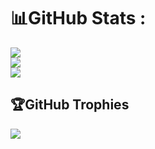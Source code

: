 # 📊GitHub Stats :
![](https://github-readme-stats.vercel.app/api?username=william-limianto&theme=radical&hide_border=false&include_all_commits=false&count_private=true)<br/>
![](https://github-readme-streak-stats.herokuapp.com/?user=william-limianto&theme=radical&hide_border=false)<br/>
![](https://github-readme-stats.vercel.app/api/top-langs/?username=william-limianto&theme=radical&hide_border=false&include_all_commits=false&count_private=true&layout=compact)

## 🏆GitHub Trophies
![](https://github-profile-trophy.vercel.app/?username=william-limianto&theme=radical&no-frame=false&no-bg=false&margin-w=4)
